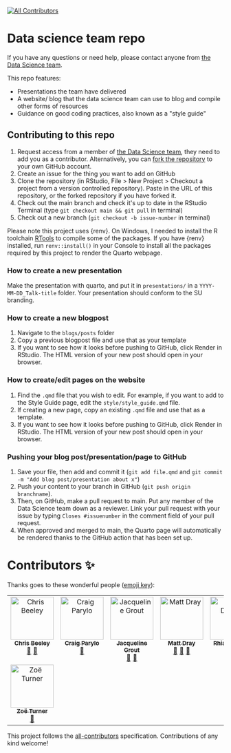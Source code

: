 <!-- ALL-CONTRIBUTORS-BADGE:START - Do not remove or modify this section -->
[![All Contributors](https://img.shields.io/badge/all_contributors-8-orange.svg?style=flat-square)](#contributors-)
<!-- ALL-CONTRIBUTORS-BADGE:END -->


# Data science team repo

If you have any questions or need help, please contact anyone from [the Data Science team](https://the-strategy-unit.github.io/data_science/about.html).

This repo features:

* Presentations the team have delivered
* A website/ blog that the data science team can use to blog and compile other forms of resources
* Guidance on good coding practices, also known as a "style guide"

## Contributing to this repo

1. Request access from a member of [the Data Science team](https://the-strategy-unit.github.io/data_science/about.html), they need to add you as a contributor. Alternatively, you can [fork the repository](https://docs.github.com/en/pull-requests/collaborating-with-pull-requests/working-with-forks/fork-a-repo) to your own GitHub account.
2. Create an issue for the thing you want to add on GitHub
3. Clone the repository (in RStudio, File > New Project > Checkout a project from a version controlled repository). Paste in the URL of this repository, or the forked repository if you have forked it.
4. Check out the main branch and check it's up to date in the RStudio Terminal  (type `git checkout main && git pull` in terminal)
5. Check out a new branch  (`git checkout -b issue-number` in terminal)

Please note this project uses {renv}. On Windows, I needed to install the R toolchain [RTools](https://cran.r-project.org/bin/windows/Rtools/) to compile some of the packages. If you have {renv} installed, run `renv::install()` in your Console to install all the packages required by this project to render the Quarto webpage.

### How to create a new presentation

Make the presentation with quarto, and put it in `presentations/` in a `YYYY-MM-DD_Talk-title` folder. Your presentation should conform to the SU branding.

### How to create a new blogpost 

1. Navigate to the `blogs/posts` folder
2. Copy a previous blogpost file and use that as your template
3. If you want to see how it looks before pushing to GitHub, click Render in RStudio. The HTML version of your new post should open in your browser.


### How to create/edit pages on the website

1. Find the `.qmd` file that you wish to edit. For example, if you want to add to the Style Guide page, edit the `style/style_guide.qmd` file.
2. If creating a new page, copy an existing `.qmd` file and use that as a template.
3. If you want to see how it looks before pushing to GitHub, click Render in RStudio. The HTML version of your new post should open in your browser.


### Pushing your blog post/presentation/page to GitHub

1. Save your file, then add and commit it (`git add file.qmd` and `git commit -m "Add blog post/presentation about x"`)
2. Push your content to your branch in GitHub (`git push origin branchname`). 
3. Then, on GitHub, make a pull request to main. Put any member of the Data Science team down as a reviewer. Link your pull request with your issue by typing `Closes #issuenumber` in the comment field of your pull request.
4. When approved and merged to main, the Quarto page will automatically be rendered thanks to the GitHub action that has been set up.

# Contributors ✨

Thanks goes to these wonderful people ([emoji key](https://allcontributors.org/docs/en/emoji-key)):

<!-- ALL-CONTRIBUTORS-LIST:START - Do not remove or modify this section -->
<!-- prettier-ignore-start -->
<!-- markdownlint-disable -->
<table>
  <tbody>
    <tr>
      <td align="center" valign="top" width="14.28%"><a href="http://chrisbeeley.net"><img src="https://avatars.githubusercontent.com/u/1259867?v=4?s=100" width="100px;" alt="Chris Beeley"/><br /><sub><b>Chris Beeley</b></sub></a><br /><a href="#talk-ChrisBeeley" title="Talks">📢</a> <a href="https://github.com/The-Strategy-Unit/data_science/commits?author=ChrisBeeley" title="Documentation">📖</a></td>
      <td align="center" valign="top" width="14.28%"><a href="https://www.strategyunitwm.nhs.uk/"><img src="https://avatars.githubusercontent.com/u/105867449?v=4?s=100" width="100px;" alt="Craig Parylo"/><br /><sub><b>Craig Parylo</b></sub></a><br /><a href="#blog-craig-parylo" title="Blogposts">📝</a></td>
      <td align="center" valign="top" width="14.28%"><a href="https://github.com/jacgrout"><img src="https://avatars.githubusercontent.com/u/103451105?v=4?s=100" width="100px;" alt="Jacqueline Grout"/><br /><sub><b>Jacqueline Grout</b></sub></a><br /><a href="#talk-jacgrout" title="Talks">📢</a> <a href="#blog-jacgrout" title="Blogposts">📝</a></td>
      <td align="center" valign="top" width="14.28%"><a href="http://matt-dray.com"><img src="https://avatars.githubusercontent.com/u/18232097?v=4?s=100" width="100px;" alt="Matt Dray"/><br /><sub><b>Matt Dray</b></sub></a><br /><a href="#blog-matt-dray" title="Blogposts">📝</a> <a href="#talk-matt-dray" title="Talks">📢</a> <a href="https://github.com/The-Strategy-Unit/data_science/commits?author=matt-dray" title="Documentation">📖</a></td>
      <td align="center" valign="top" width="14.28%"><a href="http://rhian.rbind.io"><img src="https://avatars.githubusercontent.com/u/7017740?v=4?s=100" width="100px;" alt="Rhian Davies"/><br /><sub><b>Rhian Davies</b></sub></a><br /><a href="#blog-StatsRhian" title="Blogposts">📝</a></td>
      <td align="center" valign="top" width="14.28%"><a href="https://tjmt.uk/"><img src="https://avatars.githubusercontent.com/u/12023696?v=4?s=100" width="100px;" alt="Tom Jemmett"/><br /><sub><b>Tom Jemmett</b></sub></a><br /><a href="#blog-tomjemmett" title="Blogposts">📝</a> <a href="#talk-tomjemmett" title="Talks">📢</a> <a href="https://github.com/The-Strategy-Unit/data_science/commits?author=tomjemmett" title="Documentation">📖</a></td>
      <td align="center" valign="top" width="14.28%"><a href="https://www.linkedin.com/in/yiwen-h/"><img src="https://avatars.githubusercontent.com/u/60136255?v=4?s=100" width="100px;" alt="YiWen Hon"/><br /><sub><b>YiWen Hon</b></sub></a><br /><a href="#blog-yiwen-h" title="Blogposts">📝</a> <a href="#talk-yiwen-h" title="Talks">📢</a> <a href="https://github.com/The-Strategy-Unit/data_science/commits?author=yiwen-h" title="Documentation">📖</a></td>
    </tr>
    <tr>
      <td align="center" valign="top" width="14.28%"><a href="https://philosopher-analyst.netlify.app/"><img src="https://avatars.githubusercontent.com/u/39963221?v=4?s=100" width="100px;" alt="Zoë Turner"/><br /><sub><b>Zoë Turner</b></sub></a><br /><a href="https://github.com/The-Strategy-Unit/data_science/commits?author=Lextuga007" title="Documentation">📖</a></td>
    </tr>
  </tbody>
</table>

<!-- markdownlint-restore -->
<!-- prettier-ignore-end -->

<!-- ALL-CONTRIBUTORS-LIST:END -->

This project follows the [all-contributors](https://github.com/all-contributors/all-contributors) specification. Contributions of any kind welcome!
